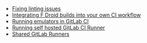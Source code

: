 - [Fixing linting issues](Continuous-Integration-(CI)/Fixing-linting-issues)
- [Integrating F Droid builds into your own CI workflow](Continuous-Integration-(CI)/Integrating-F-Droid-builds-into-your-own-CI-workflow)
- [Running emulators in GitLab CI](Continuous-Integration-(CI)/Running-emulators-in-GitLab-CI)
- [Running self hosted GitLab CI Runner](Continuous-Integration-(CI)/Running-self-hosted-GitLab-CI-Runner)
- [Shared GitLab Runners](Continuous-Integration-(CI)/Shared-GitLab-Runners)